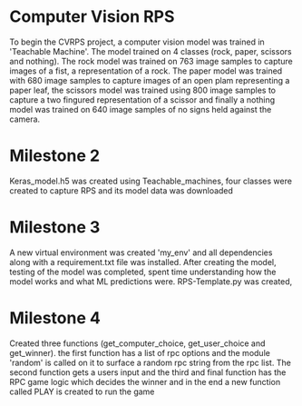 # Computer Vision RPS
To begin the CVRPS project, a computer vision model was trained in 'Teachable Machine'. The model trained on 4 classes (rock, paper, scissors and nothing). The rock model was trained on 763 image samples to capture images of a fist, a representation of a rock. The paper model was trained with 680 image samples to capture images of an open plam representing a paper leaf, the scissors model was trained using 800 image samples to capture a two fingured representation of a scissor and finally a nothing model was trained on 640 image samples of no signs held against the camera.

# Milestone 2
Keras_model.h5 was created using Teachable_machines, four classes were created to capture RPS and its model data was downloaded

# Milestone 3
A new virtual environment was created 'my_env' and all dependencies along with a requirement.txt file was installed. After creating the model, testing of the model was completed, spent time understanding how the model works and what ML predictions were. RPS-Template.py was created, 

# Milestone 4
Created three functions (get_computer_choice, get_user_choice and get_winner). the first function has a list of rpc options and the module 'random' is called on it to surface a random rpc string from the rpc list. The second function gets a users input and the third and final function has the RPC game logic which decides the winner and in the end a new function called PLAY is created to run the game